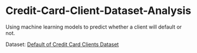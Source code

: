 # Credit-Card-Client-Dataset-Analysis
Using machine learning models to predict whether a client will default or not.

Dataset: [Default of Credit Card Clients Dataset](https://www.kaggle.com/uciml/default-of-credit-card-clients-dataset)
